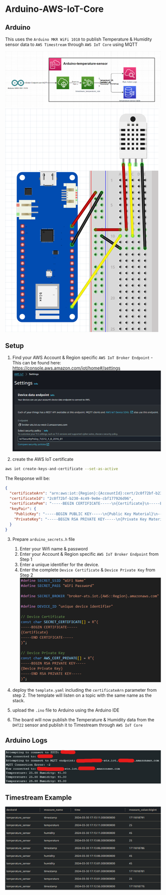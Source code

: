 # Arduino-AWS-IoT-Core

## Arduino

This uses the `Arduino MKR WiFi 1010` to publish Temperature & Humidity sensor data to `AWS Timestream` through `AWS IoT Core` using MQTT

![Diagram](images/Diagram.png)
![Sketch](images/sketch.png)

## Setup

1. Find your AWS Account & Region specific `AWS IoT Broker Endpoint` - This can be found here:
<https://console.aws.amazon.com/iot/home#/settings>
![Broker Endpoint Image](images/broker-endpoint.png)

2. create the AWS IoT certificate

```bash
aws iot create-keys-and-certificate --set-as-active
```

The Response will be:

```json
{
  "certificateArn": "arn:aws:iot:{Region}:{AccountId}:cert/2c0f72bf-b230-4c49-9e0e-cbf177926d96",
  "certificateId": "2c0f72bf-b230-4c49-9e0e-cbf177926d96",
  "certificatePem": "-----BEGIN CERTIFICATE-----\n{Certificate}\n-----END CERTIFICATE-----\n",
  "keyPair": {
    "PublicKey": "-----BEGIN PUBLIC KEY-----\n{Public Key Material}\n-----END PUBLIC KEY-----\n",
    "PrivateKey": "-----BEGIN RSA PRIVATE KEY-----\n{Private Key Material}\n-----END RSA PRIVATE KEY-----\n"
  }
}
```

3. Prepare `arduino_secrets.h` file
   1. Enter your Wifi name & password
   2. Enter your Account & Region specific `AWS IoT Broker Endpoint` from Step 1
   3. Enter a unique identifier for the device.
   4. Enter the complete `Device Certificate` & `Device Private Key` from Step 2
![Broker Endpoint Image](images/arduino_secrets.png)

4. deploy the `template.yaml` including the `certificateArn` parameter from step 2. The template will listen on a topic with the same name as the stack.
5. upload the `.ino` file to Arduino using the Arduino IDE
6. The board will now publish the Temperature & Humidity data from the `DHT22` sensor and publish it to Timestream through `AWS IoT Core`


## Arduino Logs

![](images/Arduino_logs.png)

## Timestream Example

![](images/Timestream_example.png)
